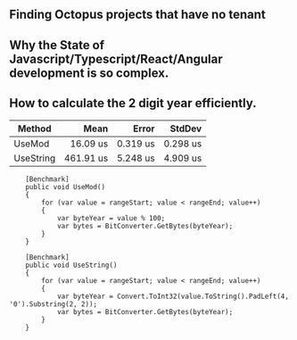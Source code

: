 ## Finding Octopus projects that have no tenant

## Why the State of Javascript/Typescript/React/Angular development is so complex.

## How to calculate the 2 digit year efficiently.

| Method    | Mean      | Error    | StdDev   |
|---------- |----------:|---------:|---------:|
| UseMod    |  16.09 us | 0.319 us | 0.298 us |
| UseString | 461.91 us | 5.248 us | 4.909 us |

        [Benchmark]
        public void UseMod()
        {
            for (var value = rangeStart; value < rangeEnd; value++)
            {
                var byteYear = value % 100;
                var bytes = BitConverter.GetBytes(byteYear);
            }
        }

        [Benchmark]
        public void UseString()
        {
            for (var value = rangeStart; value < rangeEnd; value++)
            {
                var byteYear = Convert.ToInt32(value.ToString().PadLeft(4, '0').Substring(2, 2));
                var bytes = BitConverter.GetBytes(byteYear);
            }
        }
